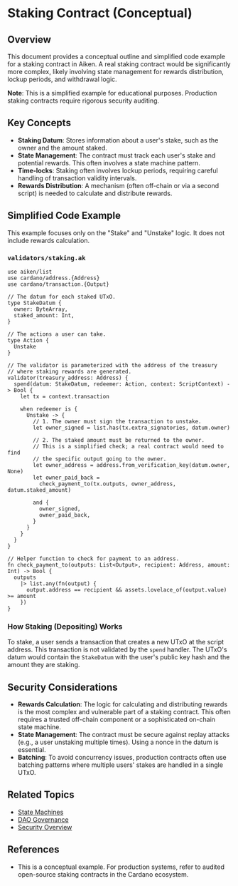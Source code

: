 # Staking Contract (Conceptual)

## Overview

This document provides a conceptual outline and simplified code example for a staking contract in Aiken. A real staking contract would be significantly more complex, likely involving state management for rewards distribution, lockup periods, and withdrawal logic.

**Note**: This is a simplified example for educational purposes. Production staking contracts require rigorous security auditing.

## Key Concepts

- **Staking Datum**: Stores information about a user's stake, such as the owner and the amount staked.
- **State Management**: The contract must track each user's stake and potential rewards. This often involves a state machine pattern.
- **Time-locks**: Staking often involves lockup periods, requiring careful handling of transaction validity intervals.
- **Rewards Distribution**: A mechanism (often off-chain or via a second script) is needed to calculate and distribute rewards.

## Simplified Code Example

This example focuses only on the "Stake" and "Unstake" logic. It does not include rewards calculation.

### `validators/staking.ak`

```aiken
use aiken/list
use cardano/address.{Address}
use cardano/transaction.{Output}

// The datum for each staked UTxO.
type StakeDatum {
  owner: ByteArray,
  staked_amount: Int,
}

// The actions a user can take.
type Action {
  Unstake
}

// The validator is parameterized with the address of the treasury
// where staking rewards are generated.
validator(treasury_address: Address) {
  spend(datum: StakeDatum, redeemer: Action, context: ScriptContext) -> Bool {
    let tx = context.transaction

    when redeemer is {
      Unstake -> {
        // 1. The owner must sign the transaction to unstake.
        let owner_signed = list.has(tx.extra_signatories, datum.owner)

        // 2. The staked amount must be returned to the owner.
        // This is a simplified check; a real contract would need to find
        // the specific output going to the owner.
        let owner_address = address.from_verification_key(datum.owner, None)
        let owner_paid_back =
          check_payment_to(tx.outputs, owner_address, datum.staked_amount)

        and {
          owner_signed,
          owner_paid_back,
        }
      }
    }
  }
}

// Helper function to check for payment to an address.
fn check_payment_to(outputs: List<Output>, recipient: Address, amount: Int) -> Bool {
  outputs
    |> list.any(fn(output) {
      output.address == recipient && assets.lovelace_of(output.value) >= amount
    })
}
```

### How Staking (Depositing) Works

To stake, a user sends a transaction that creates a new UTxO at the script address. This transaction is not validated by the `spend` handler. The UTxO's datum would contain the `StakeDatum` with the user's public key hash and the amount they are staking.

## Security Considerations

- **Rewards Calculation**: The logic for calculating and distributing rewards is the most complex and vulnerable part of a staking contract. This often requires a trusted off-chain component or a sophisticated on-chain state machine.
- **State Management**: The contract must be secure against replay attacks (e.g., a user unstaking multiple times). Using a nonce in the datum is essential.
- **Batching**: To avoid concurrency issues, production contracts often use batching patterns where multiple users' stakes are handled in a single UTxO.

## Related Topics

- [State Machines](../patterns/state-machines.md)
- [DAO Governance](./dao-governance.md)
- [Security Overview](../security/overview.md)

## References

- This is a conceptual example. For production systems, refer to audited open-source staking contracts in the Cardano ecosystem.
